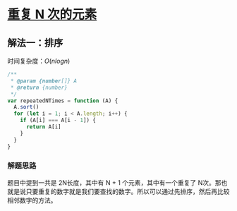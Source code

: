 # [重复 N 次的元素](https://leetcode-cn.com/problems/n-repeated-element-in-size-2n-array/description/)

## 解法一：排序

时间复杂度：$O(nlogn)$

```javascript
/**
 * @param {number[]} A
 * @return {number}
 */
var repeatedNTimes = function (A) {
  A.sort()
  for (let i = 1; i < A.length; i++) {
    if (A[i] === A[i - 1]) {
      return A[i]
    }
  }
}
```



### 解题思路

题目中提到一共是 2N长度，其中有 N + 1 个元素，其中有一个重复了 N次。那也就是说只要重复的数字就是我们要查找的数字。所以可以通过先排序，然后再比较相邻数字的方法。